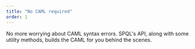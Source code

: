 ```yaml
---
title: "No CAML required"
order: 1
---
```


No more worrying about CAML syntax errors. SPQL's API, along with some utility methods, builds the CAML for you behind the scenes.